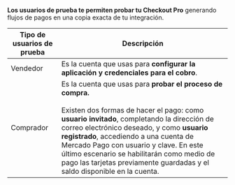 **Los usuarios de prueba te permiten probar tu Checkout Pro** generando flujos de pagos en una copia exacta de tu integración.

| Tipo de usuarios de prueba | Descripción |
| --- | --- |
| Vendedor | Es la cuenta que usas para **configurar la aplicación y credenciales para el cobro**. |
| Comprador | Es la cuenta que usas para **probar el proceso de compra.**<br/><br/>Existen dos formas de hacer el pago: como **usuario invitado**, completando la dirección de correo electrónico deseado, y como **usuario registrado**, accediendo a una cuenta de Mercado Pago con usuario y clave. En este último escenario se habilitarán como medio de pago las tarjetas previamente guardadas y el saldo disponible en la cuenta. |